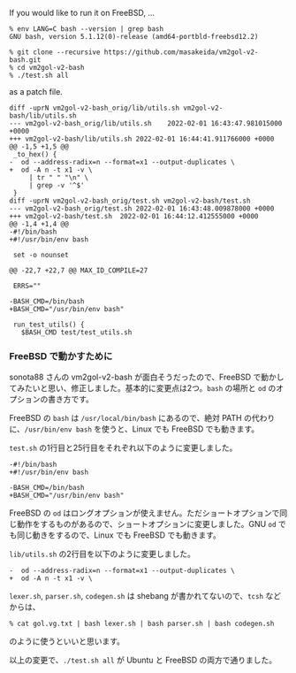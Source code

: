 If you would like to run it on FreeBSD, ...


```
% env LANG=C bash --version | grep bash
GNU bash, version 5.1.12(0)-release (amd64-portbld-freebsd12.2)
```

```
% git clone --recursive https://github.com/masakeida/vm2gol-v2-bash.git
% cd vm2gol-v2-bash
% ./test.sh all
```

as a patch file.
```
diff -uprN vm2gol-v2-bash_orig/lib/utils.sh vm2gol-v2-bash/lib/utils.sh
--- vm2gol-v2-bash_orig/lib/utils.sh	2022-02-01 16:43:47.981015000 +0000
+++ vm2gol-v2-bash/lib/utils.sh	2022-02-01 16:44:41.911766000 +0000
@@ -1,5 +1,5 @@
 _to_hex() {
-  od --address-radix=n --format=x1 --output-duplicates \
+  od -A n -t x1 -v \
     | tr " " "\n" \
     | grep -v '^$'
 }
diff -uprN vm2gol-v2-bash_orig/test.sh vm2gol-v2-bash/test.sh
--- vm2gol-v2-bash_orig/test.sh	2022-02-01 16:43:48.009878000 +0000
+++ vm2gol-v2-bash/test.sh	2022-02-01 16:44:12.412555000 +0000
@@ -1,4 +1,4 @@
-#!/bin/bash
+#!/usr/bin/env bash
 
 set -o nounset
 
@@ -22,7 +22,7 @@ MAX_ID_COMPILE=27
 
 ERRS=""
 
-BASH_CMD=/bin/bash
+BASH_CMD="/usr/bin/env bash"
 
 run_test_utils() {
   $BASH_CMD test/test_utils.sh
```

### FreeBSD で動かすために

sonota88 さんの vm2gol-v2-bash が面白そうだったので、FreeBSD で動かしてみたいと思い、修正しました。基本的に変更点は2つ。`bash` の場所と `od` のオプションの書き方です。

FreeBSD の `bash` は `/usr/local/bin/bash` にあるので、絶対 PATH の代わりに、`/usr/bin/env bash` を使うと、Linux でも FreeBSD でも動きます。

`test.sh` の1行目と25行目をそれぞれ以下のように変更しました。
```
-#!/bin/bash
+#!/usr/bin/env bash
```
```
-BASH_CMD=/bin/bash
+BASH_CMD="/usr/bin/env bash"
```


FreeBSD の `od` はロングオプションが使えません。ただショートオプションで同じ動作をするものがあるので、ショートオプションに変更しました。GNU `od` でも同じ動きをするので、Linux でも FreeBSD でも動きます。

`lib/utils.sh` の2行目を以下のように変更しました。
```
-  od --address-radix=n --format=x1 --output-duplicates \
+  od -A n -t x1 -v \
```

`lexer.sh`, `parser.sh`, `codegen.sh` は shebang が書かれてないので、`tcsh` などからは、
```
% cat gol.vg.txt | bash lexer.sh | bash parser.sh | bash codegen.sh
```
のように使うといいと思います。

以上の変更で、`./test.sh all` が Ubuntu と FreeBSD の両方で通りました。
